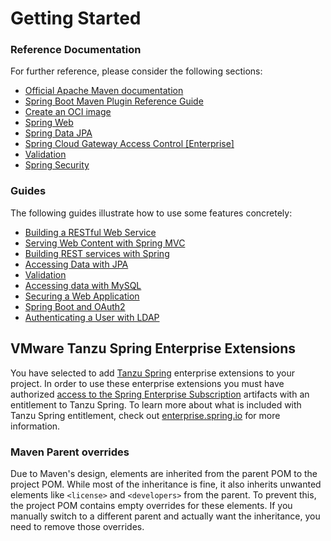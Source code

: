 # Getting Started

### Reference Documentation
For further reference, please consider the following sections:

* [Official Apache Maven documentation](https://maven.apache.org/guides/index.html)
* [Spring Boot Maven Plugin Reference Guide](https://docs.spring.io/spring-boot/3.4.8-SNAPSHOT/maven-plugin)
* [Create an OCI image](https://docs.spring.io/spring-boot/3.4.8-SNAPSHOT/maven-plugin/build-image.html)
* [Spring Web](https://docs.spring.io/spring-boot/3.4.8-SNAPSHOT/reference/web/servlet.html)
* [Spring Data JPA](https://docs.spring.io/spring-boot/3.4.8-SNAPSHOT/reference/data/sql.html#data.sql.jpa-and-spring-data)
* [Spring Cloud Gateway Access Control [Enterprise]](https://techdocs.broadcom.com/us/en/vmware-tanzu/spring/spring-cloud-gateway-extensions/1-0-0/scg-extensions/access-control.html)
* [Validation](https://docs.spring.io/spring-boot/3.4.8-SNAPSHOT/reference/io/validation.html)
* [Spring Security](https://docs.spring.io/spring-boot/3.4.8-SNAPSHOT/reference/web/spring-security.html)

### Guides
The following guides illustrate how to use some features concretely:

* [Building a RESTful Web Service](https://spring.io/guides/gs/rest-service/)
* [Serving Web Content with Spring MVC](https://spring.io/guides/gs/serving-web-content/)
* [Building REST services with Spring](https://spring.io/guides/tutorials/rest/)
* [Accessing Data with JPA](https://spring.io/guides/gs/accessing-data-jpa/)
* [Validation](https://spring.io/guides/gs/validating-form-input/)
* [Accessing data with MySQL](https://spring.io/guides/gs/accessing-data-mysql/)
* [Securing a Web Application](https://spring.io/guides/gs/securing-web/)
* [Spring Boot and OAuth2](https://spring.io/guides/tutorials/spring-boot-oauth2/)
* [Authenticating a User with LDAP](https://spring.io/guides/gs/authenticating-ldap/)

## VMware Tanzu Spring Enterprise Extensions

You have selected to add [Tanzu Spring](https://www.vmware.com/products/app-platform/tanzu-spring) enterprise extensions to your project.
In order to use these enterprise extensions you must have authorized [access to the Spring Enterprise Subscription](https://techdocs.broadcom.com/us/en/vmware-tanzu/spring/tanzu-spring/commercial/spring-tanzu/guide-artifact-repository-administrators.html) artifacts with an entitlement to Tanzu Spring.
To learn more about what is included with Tanzu Spring entitlement, check out [enterprise.spring.io](https://enterprise.spring.io/) for more information.

### Maven Parent overrides

Due to Maven's design, elements are inherited from the parent POM to the project POM.
While most of the inheritance is fine, it also inherits unwanted elements like `<license>` and `<developers>` from the parent.
To prevent this, the project POM contains empty overrides for these elements.
If you manually switch to a different parent and actually want the inheritance, you need to remove those overrides.

